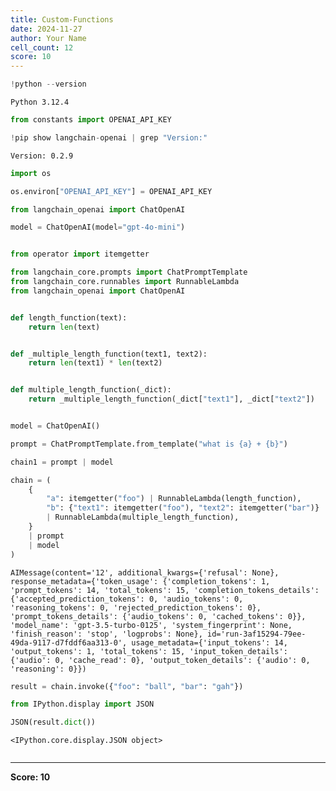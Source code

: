 ```yaml
---
title: Custom-Functions
date: 2024-11-27
author: Your Name
cell_count: 12
score: 10
---
```


```python
!python --version
```

    Python 3.12.4



```python
from constants import OPENAI_API_KEY
```


```python
!pip show langchain-openai | grep "Version:"
```

    Version: 0.2.9



```python
import os
```


```python
os.environ["OPENAI_API_KEY"] = OPENAI_API_KEY
```


```python
from langchain_openai import ChatOpenAI

model = ChatOpenAI(model="gpt-4o-mini")
```


```python

```


```python
from operator import itemgetter

from langchain_core.prompts import ChatPromptTemplate
from langchain_core.runnables import RunnableLambda
from langchain_openai import ChatOpenAI


def length_function(text):
    return len(text)


def _multiple_length_function(text1, text2):
    return len(text1) * len(text2)


def multiple_length_function(_dict):
    return _multiple_length_function(_dict["text1"], _dict["text2"])


model = ChatOpenAI()

prompt = ChatPromptTemplate.from_template("what is {a} + {b}")

chain1 = prompt | model

chain = (
    {
        "a": itemgetter("foo") | RunnableLambda(length_function),
        "b": {"text1": itemgetter("foo"), "text2": itemgetter("bar")}
        | RunnableLambda(multiple_length_function),
    }
    | prompt
    | model
)


```




    AIMessage(content='12', additional_kwargs={'refusal': None}, response_metadata={'token_usage': {'completion_tokens': 1, 'prompt_tokens': 14, 'total_tokens': 15, 'completion_tokens_details': {'accepted_prediction_tokens': 0, 'audio_tokens': 0, 'reasoning_tokens': 0, 'rejected_prediction_tokens': 0}, 'prompt_tokens_details': {'audio_tokens': 0, 'cached_tokens': 0}}, 'model_name': 'gpt-3.5-turbo-0125', 'system_fingerprint': None, 'finish_reason': 'stop', 'logprobs': None}, id='run-3af15294-79ee-49da-9117-d7fddf6aa313-0', usage_metadata={'input_tokens': 14, 'output_tokens': 1, 'total_tokens': 15, 'input_token_details': {'audio': 0, 'cache_read': 0}, 'output_token_details': {'audio': 0, 'reasoning': 0}})




```python
result = chain.invoke({"foo": "ball", "bar": "gah"})
```


```python
from IPython.display import JSON
```


```python
JSON(result.dict())
```




    <IPython.core.display.JSON object>




```python

```


---
**Score: 10**